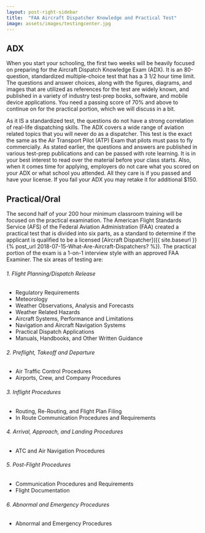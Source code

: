 ```yaml
---
layout: post-right-sidebar
title:  "FAA Aircraft Dispatcher Knowledge and Practical Test"
image: assets/images/testingcenter.jpg
---
```

## ADX
When you start your schooling, the first two weeks will be heavily focused on preparing for the Aircraft Dispatch Knowledge Exam (ADX). It is an 80-question, standardized multiple-choice test that has a 3 1/2 hour time limit. The questions and answer choices, along with the figures, diagrams, and images that are utilized as references for the test are widely known, and published in a variety of industry test-prep books, software, and mobile device applications. You need a passing score of 70% and above to continue on for the practical portion, which we will discuss in a bit.

As it IS a standardized test, the questions do not have a strong correlation of real-life dispatching skills. The ADX covers a wide range of aviation related topics that you will never do as a dispatcher.  This test is the exact the same as the Air Transport Pilot (ATP) Exam that pilots must pass to fly commercially. As stated earlier, the questions and answers are published in various test-prep publications and can be passed with rote learning. It is in your best interest to read over the material before your class starts. Also, when it comes time for applying, employers do not care what you scored on your ADX or what school you attended. All they care is if you passed and have your license. If you fail your ADX you may retake it for additional $150.

## Practical/Oral
The second half of your 200 hour minimum classroom training will be focused on the practical examination. The American Flight Standards Service (AFS) of the Federal Aviation Administration (FAA) created a practical test that is divided into six parts, as a standard to determine if the applicant is qualified to be a licensed [Aircraft Dispatcher]({{ site.baseurl }}{% post_url 2018-07-15-What-Are-Aircraft-Dispatchers? %}). The practical portion of the exam is a 1-on-1 interview style with an approved FAA Examiner. The six areas of testing are:

###### 1. Flight Planning/Dispatch Release
+ Regulatory Requirements
+ Meteorology
+ Weather Observations, Analysis and Forecasts
+ Weather Related Hazards
+ Aircraft Systems, Performance and Limitations
+ Navigation and Aircraft Navigation Systems
+ Practical Dispatch Applications
+ Manuals, Handbooks, and Other Written Guidance

###### 2. Preflight, Takeoff and Departure
+ Air Traffic Control Procedures
+ Airports, Crew, and Company Procedures

###### 3. Inflight Procedures
+ Routing, Re-Routing, and Flight Plan Filing
+ In Route Communication Procedures and Requirements

###### 4. Arrival, Approach, and Landing Procedures
+ ATC and Air Navigation Procedures

###### 5. Post-Flight Procedures
+ Communication Procedures and Requirements
+ Flight Documentation

###### 6. Abnormal and Emergency Procedures
+ Abnormal and Emergency Procedures

